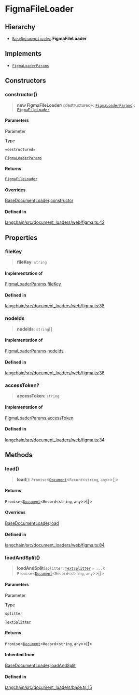 FigmaFileLoader
===============

Hierarchy[​](#hierarchy "Direct link to Hierarchy")
---------------------------------------------------

*   [`BaseDocumentLoader`](/docs/api/document_loaders_base/classes/BaseDocumentLoader).**FigmaFileLoader**

Implements[​](#implements "Direct link to Implements")
------------------------------------------------------

*   [`FigmaLoaderParams`](/docs/api/document_loaders_web_figma/interfaces/FigmaLoaderParams)

Constructors[​](#constructors "Direct link to Constructors")
------------------------------------------------------------

### constructor()[​](#constructor "Direct link to constructor()")

> **new FigmaFileLoader**(«destructured»: [`FigmaLoaderParams`](/docs/api/document_loaders_web_figma/interfaces/FigmaLoaderParams)): [`FigmaFileLoader`](/docs/api/document_loaders_web_figma/classes/FigmaFileLoader)

#### Parameters[​](#parameters "Direct link to Parameters")

Parameter

Type

`«destructured»`

[`FigmaLoaderParams`](/docs/api/document_loaders_web_figma/interfaces/FigmaLoaderParams)

#### Returns[​](#returns "Direct link to Returns")

[`FigmaFileLoader`](/docs/api/document_loaders_web_figma/classes/FigmaFileLoader)

#### Overrides[​](#overrides "Direct link to Overrides")

[BaseDocumentLoader](/docs/api/document_loaders_base/classes/BaseDocumentLoader).[constructor](/docs/api/document_loaders_base/classes/BaseDocumentLoader#constructor)

#### Defined in[​](#defined-in "Direct link to Defined in")

[langchain/src/document\_loaders/web/figma.ts:42](https://github.com/hwchase17/langchainjs/blob/46e1734/langchain/src/document_loaders/web/figma.ts#L42)

Properties[​](#properties "Direct link to Properties")
------------------------------------------------------

### fileKey[​](#filekey "Direct link to fileKey")

> **fileKey**: `string`

#### Implementation of[​](#implementation-of "Direct link to Implementation of")

[FigmaLoaderParams](/docs/api/document_loaders_web_figma/interfaces/FigmaLoaderParams).[fileKey](/docs/api/document_loaders_web_figma/interfaces/FigmaLoaderParams#filekey)

#### Defined in[​](#defined-in-1 "Direct link to Defined in")

[langchain/src/document\_loaders/web/figma.ts:38](https://github.com/hwchase17/langchainjs/blob/46e1734/langchain/src/document_loaders/web/figma.ts#L38)

### nodeIds[​](#nodeids "Direct link to nodeIds")

> **nodeIds**: `string`\[\]

#### Implementation of[​](#implementation-of-1 "Direct link to Implementation of")

[FigmaLoaderParams](/docs/api/document_loaders_web_figma/interfaces/FigmaLoaderParams).[nodeIds](/docs/api/document_loaders_web_figma/interfaces/FigmaLoaderParams#nodeids)

#### Defined in[​](#defined-in-2 "Direct link to Defined in")

[langchain/src/document\_loaders/web/figma.ts:36](https://github.com/hwchase17/langchainjs/blob/46e1734/langchain/src/document_loaders/web/figma.ts#L36)

### accessToken?[​](#accesstoken "Direct link to accessToken?")

> **accessToken**: `string`

#### Implementation of[​](#implementation-of-2 "Direct link to Implementation of")

[FigmaLoaderParams](/docs/api/document_loaders_web_figma/interfaces/FigmaLoaderParams).[accessToken](/docs/api/document_loaders_web_figma/interfaces/FigmaLoaderParams#accesstoken)

#### Defined in[​](#defined-in-3 "Direct link to Defined in")

[langchain/src/document\_loaders/web/figma.ts:34](https://github.com/hwchase17/langchainjs/blob/46e1734/langchain/src/document_loaders/web/figma.ts#L34)

Methods[​](#methods "Direct link to Methods")
---------------------------------------------

### load()[​](#load "Direct link to load()")

> **load**(): `Promise`<[`Document`](/docs/api/document/classes/Document)<`Record`<`string`, `any`\>\>\[\]\>

#### Returns[​](#returns-1 "Direct link to Returns")

`Promise`<[`Document`](/docs/api/document/classes/Document)<`Record`<`string`, `any`\>\>\[\]\>

#### Overrides[​](#overrides-1 "Direct link to Overrides")

[BaseDocumentLoader](/docs/api/document_loaders_base/classes/BaseDocumentLoader).[load](/docs/api/document_loaders_base/classes/BaseDocumentLoader#load)

#### Defined in[​](#defined-in-4 "Direct link to Defined in")

[langchain/src/document\_loaders/web/figma.ts:84](https://github.com/hwchase17/langchainjs/blob/46e1734/langchain/src/document_loaders/web/figma.ts#L84)

### loadAndSplit()[​](#loadandsplit "Direct link to loadAndSplit()")

> **loadAndSplit**(`splitter`: [`TextSplitter`](/docs/api/text_splitter/classes/TextSplitter) = `...`): `Promise`<[`Document`](/docs/api/document/classes/Document)<`Record`<`string`, `any`\>\>\[\]\>

#### Parameters[​](#parameters-1 "Direct link to Parameters")

Parameter

Type

`splitter`

[`TextSplitter`](/docs/api/text_splitter/classes/TextSplitter)

#### Returns[​](#returns-2 "Direct link to Returns")

`Promise`<[`Document`](/docs/api/document/classes/Document)<`Record`<`string`, `any`\>\>\[\]\>

#### Inherited from[​](#inherited-from "Direct link to Inherited from")

[BaseDocumentLoader](/docs/api/document_loaders_base/classes/BaseDocumentLoader).[loadAndSplit](/docs/api/document_loaders_base/classes/BaseDocumentLoader#loadandsplit)

#### Defined in[​](#defined-in-5 "Direct link to Defined in")

[langchain/src/document\_loaders/base.ts:15](https://github.com/hwchase17/langchainjs/blob/46e1734/langchain/src/document_loaders/base.ts#L15)